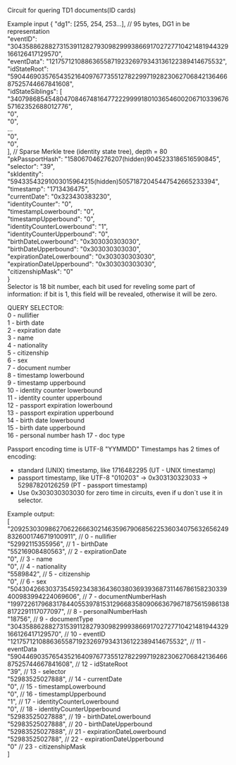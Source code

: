 Circuit for quering TD1 documents(ID cards)

Example input
{
  "dg1": [255, 254, 253...], // 95 bytes, DG1 in be representation  
  "eventID": "304358862882731539112827930982999386691702727710421481944329166126417129570",  
  "eventData": "1217571210886365587192326979343136122389414675532",  
  "idStateRoot": "5904469035765435216409767735512782299719282306270684213646687525744667841608",  
  "idStateSiblings": [  
    "3407986854548047084674816477222999918010365460020671033967657162352688012776",  
    "0",  
    "0",  
    ...  
    "0",  
    "0",  
  ], // Sparse Merkle tree (identity state tree), depth = 80  
  "pkPassportHash": "158067046276207(hidden)9045233186516590845",  
  "selector": "39",  
  "skIdentity": "59433543291003015964215(hidden)50571872045447542665233394",  
  "timestamp": "1713436475",  
  "currentDate": "0x323430383230",  
  "identityCounter": "0",  
  "timestampLowerbound": "0",  
  "timestampUpperbound": "0",  
  "identityCounterLowerbound": "1",  
  "identityCounterUpperbound": "0",  
  "birthDateLowerbound": "0x303030303030",  
  "birthDateUpperbound": "0x303030303030",  
  "expirationDateLowerbound": "0x303030303030",  
  "expirationDateUpperbound": "0x303030303030",  
  "citizenshipMask": "0"  
}    
Selector is 18 bit number, each bit used for reveling some part of information: if bit is 1, this field will be revealed, otherwise it will be zero.  

QUERY SELECTOR:  
0 - nullifier  
1 - birth date  
2 - expiration date  
3 - name  
4 - nationality  
5 - citizenship  
6 - sex  
7 - document number  
8 - timestamp lowerbound  
9 - timestamp upperbound  
10 - identity counter lowerbound  
11 - identity counter upperbound  
12 - passport expiration lowerbound  
13 - passport expiration upperbound  
14 - birth date lowerbound  
15 - birth date upperbound  
16 - personal number hash
17 - doc type

Passport encoding time is UTF-8 "YYMMDD"
Timestamps has 2 times of encoding:
- standard (UNIX) timestamp, like 1716482295 (UT - UNIX timestamp)
- passport timestamp, like UTF-8 "010203" -> 0x303130323033 -> 52987820126259 (PT - passport timestamp)
- Use 0x303030303030 for zero time in circuits, even if u don`t use it in selector.  

Example output:  
[  
 "20925303098627062266630214635967906856225360340756326562498326001746719100911", // 0 - nullifier  
 "52992115355956", // 1 - birthDate  
 "55216908480563", // 2 - expirationDate  
 "0", // 3 - name  
 "0", // 4 - nationality  
 "5589842", // 5 - citizenship  
 "0", // 6 - sex  
 "5043042663037354592343836436038036939368731146786158230339400983994224069606", // 7 - documentNumberHash  
 "19972261796831784405539781531296683580906636796718756159861388172291117077097", // 8 - personalNumberHash  
 "18756", // 9 - documentType  
 "304358862882731539112827930982999386691702727710421481944329166126417129570", // 10 - eventID  
 "1217571210886365587192326979343136122389414675532", // 11 - eventData  
 "5904469035765435216409767735512782299719282306270684213646687525744667841608", // 12 - idStateRoot  
 "39", // 13 - selector  
 "52983525027888", // 14 - currentDate  
 "0", // 15 - timestampLowerbound  
 "0", // 16 - timestampUpperbound  
 "1", // 17 - identityCounterLowerbound  
 "0", // 18 - identityCounterUpperbound  
 "52983525027888", // 19 - birthDateLowerbound  
 "52983525027888", // 20 - birthDateUpperbound  
 "52983525027888", // 21 - expirationDateLowerbound  
 "5298352502788", // 22 - expirationDateUpperbound  
 "0" // 23 - citizenshipMask  
]